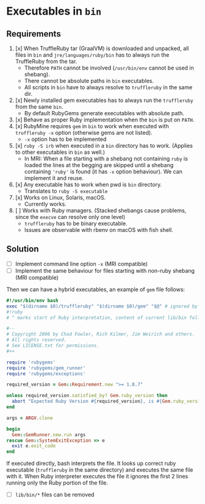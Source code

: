 # Executables in `bin` 

## Requirements

1.  [x] When TruffleRuby tar (GraalVM) is downloaded and unpacked, all files in `bin` and 
    `jre/languages/ruby/bin` has to always run the TruffleRuby from the tar. 
    -   Therefore `PATH` cannot be involved (`/usr/bin/env` cannot be used in shebang).
    -   There cannot be absolute paths in `bin` executables.
    -   All scripts in `bin` have to always resolve to `truffleruby` in the same dir.
2.  [x] Newly installed gem executables has to always run the `truffleruby` from the same `bin`. 
    -   By default RubyGems generate executables with absolute path.
3.  [x] Behave as proper Ruby implementation when the `bin` is put on `PATH`.
4.  [x] RubyMine requires `gem` in `bin` to work when executed with `truffleruby -x` option 
    (otherwise gems are not listed).
    -   `-x` option has to be implemented
5.  [x] `ruby -S irb` when executed in a `bin` directory has to work. (Applies to other 
    executables in `bin` as well.)
    -   In MRI: When a file starting with a shebang not containing `ruby` is loaded the lines at 
        the begging are skipped until a shebang containing `'ruby'` is found (it has `-x` 
        option behaviour). We can implement it and reuse.
6.  [x] Any executable has to work when pwd is `bin` directory.
    -   Translates to `ruby -S executable` 
7.  [x] Works on Linux, Solaris, macOS.
    -   Currently works.
8.  [ ] Works with Ruby managers. (Stacked shebangs cause problems, since the `execve` can 
    resolve only one level)
    -   `truffleruby` has to be binary executable.
    -   Issues are observable with rbenv on macOS with fish shell.

## Solution

-   [ ] Implement command line option `-x` (MRI compatible)
-   [ ] Implement the same behaviour for files starting with non-ruby shebang (MRI compatible)

Then we can have a hybrid executables, an example of `gem` file follows:

```ruby
#!/usr/bin/env bash
exec "$(dirname $0)/truffleruby" "$(dirname $0)/gem" "$@" # ignored by Ruby interpreter
#!ruby
# ^ marks start of Ruby interpretation, content of current lib/bin follows   

#--
# Copyright 2006 by Chad Fowler, Rich Kilmer, Jim Weirich and others.
# All rights reserved.
# See LICENSE.txt for permissions.
#++

require 'rubygems'
require 'rubygems/gem_runner'
require 'rubygems/exceptions'

required_version = Gem::Requirement.new ">= 1.8.7"

unless required_version.satisfied_by? Gem.ruby_version then
  abort "Expected Ruby Version #{required_version}, is #{Gem.ruby_version}"
end

args = ARGV.clone

begin
  Gem::GemRunner.new.run args
rescue Gem::SystemExitException => e
  exit e.exit_code
end
```

If executed directly, bash interprets the file. It looks up correct ruby
executable  (`truffleruby` in the same directory) and executes the same file
with it. When Ruby  interpreter executes the file it ignores the first 2 lines
running only the Ruby  portion of the file.

-   [ ] `lib/bin/*` files can be removed
